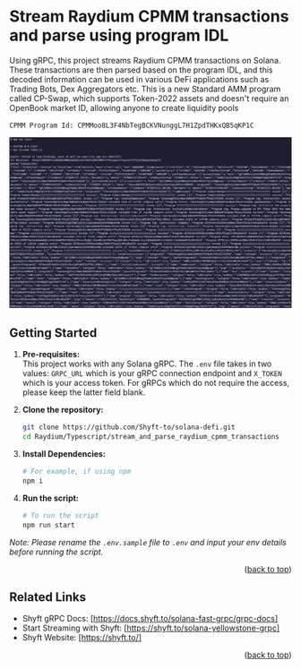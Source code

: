 <a id="readme-top"></a>
# Stream Raydium CPMM transactions and parse using program IDL

Using gRPC, this project streams Raydium CPMM transactions on Solana. These transactions are then parsed based on the program IDL, and this decoded information can be used in various DeFi applications such as Trading Bots, Dex Aggregators etc. This is a new Standard AMM program called CP-Swap, which supports Token-2022 assets and doesn't require an OpenBook market ID, allowing anyone to create liquidity pools

```
CPMM Program Id: CPMMoo8L3F4NbTegBCKVNunggL7H1ZpdTHKxQB5qKP1C
```

![screenshot](assets/stream_parsed_raydium_txns.jpg?raw=true "How to stream data")

## Getting Started

1. **Pre-requisites:**  
    This project works with any Solana gRPC. The `.env` file takes in two values: `GRPC_URL` which is your gRPC connection endpoint and `X_TOKEN` which is your access token. For gRPCs which do not require the access, please keep the latter field blank. 

2. **Clone the repository:**
   ```bash
   git clone https://github.com/Shyft-to/solana-defi.git
   cd Raydium/Typescript/stream_and_parse_raydium_cpmm_transactions
   ```

3. **Install Dependencies:**

    ```bash
    # For example, if using npm
    npm i
    ```

4. **Run the script:**

    ```bash
    # To run the script
    npm run start
    ```

*Note: Please rename the `.env.sample` file to `.env` and input your env details before running the script.*

<p align="right">(<a href="#readme-top">back to top</a>)</p>

## Related Links

- Shyft gRPC Docs: [https://docs.shyft.to/solana-fast-grpc/grpc-docs]  
- Start Streaming with Shyft: [https://shyft.to/solana-yellowstone-grpc]  
- Shyft Website: [https://shyft.to/]

<p align="right">(<a href="#readme-top">back to top</a>)</p>
